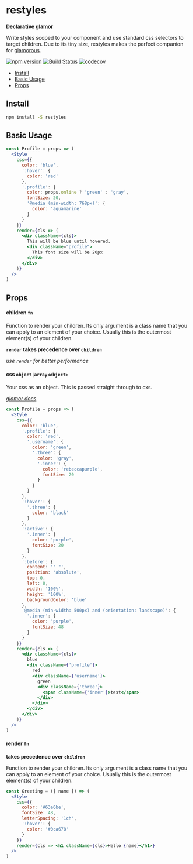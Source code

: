 # restyles

**Declarative [glamor](https://github.com/threepointone/glamor)** 


Write styles scoped to your component and use standard css selectors to target children.
Due to its tiny size, restyles makes the perfect companion for [glamorous](https://github.com/paypal/glamorous).


[![npm version](https://badge.fury.io/js/restyles.svg)](https://badge.fury.io/js/restyles)
[![Build Status](https://travis-ci.org/tkh44/restyles.svg?branch=master)](https://travis-ci.org/tkh44/restyles)
[![codecov](https://codecov.io/gh/tkh44/restyles/branch/master/graph/badge.svg)](https://codecov.io/gh/tkh44/restyles)

-   [Install](#install)
-   [Basic Usage](#basic-usage)
-   [Props](#props)

## Install

```bash
npm install -S restyles
```

## Basic Usage
```jsx
const Profile = props => (
  <Style
    css={{
      color: 'blue',
      ':hover': {
        color: 'red'
      },
      '.profile': {
        color: props.online ? 'green' : 'gray',
        fontSize: 20,
        '@media (min-width: 768px)': {
          color: 'aquamarine'
        }
      }
    }}
    render={cls => (
      <div className={cls}>
        This will be blue until hovered.
        <div className="profile">
          This font size will be 20px
        </div>
      </div>
    )}
  />
)
```

## Props

#### children `fn`

Function to render your children. Its only argument is a class name that you can apply to an element of your choice. 
Usually this is the outermost element(s) of your children.

**`render` takes precedence over `children`**

*use `render` for better performance* 



#### css `object|array<object>`

Your css as an object. This is passed straight through to cxs.

*[glamor docs](https://github.com/threepointone/glamor/blob/master/README.md)*

```jsx
const Profile = props => (
  <Style
    css={{
      color: 'blue',
      '.profile': {
        color: 'red',
        '.username': {
          color: 'green',
          '.three': {
            color: 'gray',
            '.inner': {
              color: 'rebeccapurple',
              fontSize: 20
            }
          }
        }
      },
      ':hover': {
        '.three': {
          color: 'black'
        }
      },
      ':active': {
        '.inner': {
          color: 'purple',
          fontSize: 20
        }
      },
      ':before': {
        content: '" "',
        position: 'absolute',
        top: 0,
        left: 0,
        width: '100%',
        height: '100%',
        backgroundColor: 'blue'
      },
      '@media (min-width: 500px) and (orientation: landscape)': {
        '.inner': {
          color: 'purple',
          fontSize: 48
        }
      }
    }}
    render={cls => (
      <div className={cls}>
        blue
        <div className={'profile'}>
          red
          <div className={'username'}>
            green
            <div className={'three'}>
              <span className={'inner'}>test</span>
            </div>
          </div>
        </div>
      </div>
    )}
  />
)
```



#### render `fn`

**takes precedence over `children`**


Function to render your children. Its only argument is a class name that you can apply to an element of your choice. 
Usually this is the outermost element(s) of your children.


```jsx
const Greeting = ({ name }) => (
  <Style
    css={{
      color: '#63e6be',
      fontSize: 48,
      letterSpacing: '1ch',
      ':hover': {
        color: '#0ca678'
      }
    }}
    render={cls => <h1 className={cls}>Hello {name}</h1>}
  />
)

```
